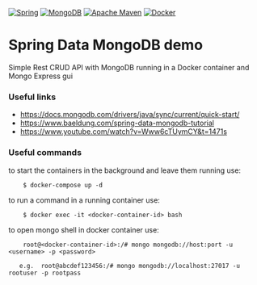 [![Spring](https://img.shields.io/badge/spring-%236DB33F.svg?style=for-the-badge&logo=spring&logoColor=white)](https://spring.io/)
[![MongoDB](https://img.shields.io/badge/MongoDB-%234ea94b.svg?style=for-the-badge&logo=mongodb&logoColor=white)](https://mongodb.com/)
[![Apache Maven](https://img.shields.io/badge/Apache%20Maven-C71A36?style=for-the-badge&logo=Apache%20Maven&logoColor=white)](https://maven.apache.org/)
[![Docker](https://img.shields.io/badge/docker-%230db7ed.svg?style=for-the-badge&logo=docker&logoColor=white)](https://www.docker.com/)

# Spring Data MongoDB demo
Simple Rest CRUD API with MongoDB running in a Docker container and Mongo Express gui 

### Useful links
* https://docs.mongodb.com/drivers/java/sync/current/quick-start/
* https://www.baeldung.com/spring-data-mongodb-tutorial
* https://www.youtube.com/watch?v=Www6cTUymCY&t=1471s

### Useful commands
to start the containers in the background and leave them running use:
```shell
    $ docker-compose up -d 
```

to run a command in a running container use: 
```shell
    $ docker exec -it <docker-container-id> bash
```

to open mongo shell in docker container use:
```shell
    root@<docker-container-id>:/# mongo mongodb://host:port -u <username> -p <password>
``` 
``    e.g.  root@abcdef123456:/# mongo mongodb://localhost:27017 -u rootuser -p rootpass
``

